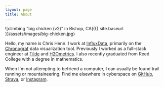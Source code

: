 ```yaml
---
layout: page
title: About
---
```



![climbing “big chicken (v2)” in Bishop, CA]({{ site.baseurl }}/assets/images/big-chicken.jpg)

Hello, my name is Chris Henn. I work at [InfluxData][influx], primarily on the [Chronograf][chronograf] data visualization tool. Previously I worked as a full-stack engineer at [Tilde][tilde] and [H2Ometrics][h2ometrics]. I also recently graduated from Reed College with a degree in mathematics.

When I'm not attempting to befriend a computer, I can usually be found trail running or mountaineering. Find me elsewhere in cyberspace on [GitHub][github], [Strava][strava], or [Instagram][insta].


[influx]: https://github.com/influxdata
[chronograf]: https://github.com/influxdata/chronograf
[tilde]: http://www.tilde.io
[h2ometrics]: https://www.h2ometrics.com
[insta]: https://www.instagram.com/chnnnnnnnnnnnn/
[strava]: https://www.strava.com/athletes/163049
[github]: https://github.com/chnn
[site github]: https://github.com/chnn/chnn.github.io
